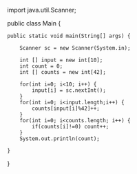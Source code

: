 import java.util.Scanner;

public class Main {

	public static void main(String[] args) {
		
		Scanner sc = new Scanner(System.in);
		
		int [] input = new int[10];
		int count = 0;
		int [] counts = new int[42];
		
		for(int i=0; i<10; i++) {
			input[i] = sc.nextInt();
		}
		for(int i=0; i<input.length;i++) {
			counts[input[i]%42]++;
		}
		for(int i=0; i<counts.length; i++) {
			if(counts[i]!=0) count++;
		}
		System.out.println(count);
		
	}

}
